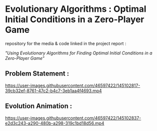 # Evolutionary Algorithms : Optimal Initial Conditions in a Zero-Player Game
repository for the media &amp; code linked in the project report : 

_"Using Evolutionary Algorithms for Finding Optimal Initial Conditions in a Zero-Player Game"_

## Problem Statement :
https://user-images.githubusercontent.com/46597422/145102817-39cb32ef-8761-47c2-b4c7-3eb1aa4f4693.mp4



## Evolution Animation :
https://user-images.githubusercontent.com/46597422/145102837-e2d3c243-a290-480b-a298-319c1bd18d56.mp4

